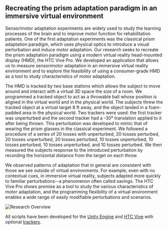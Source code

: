## Recreating the prism adaptation paradigm in an immersive virtual environment 

Sensorimotor adaptation experiments are widely used to study the learning processes of the brain and to improve motor function for rehabilitation patients. One of the first adaptation experiments was the classical prism adaptation paradigm, which uses physical optics to introduce a visual perturbation and induce motor adaptation. Our research seeks to recreate the prism adaptation paradigm using a modern virtual reality head-mounted display (HMD), the HTC Vive Pro. We developed an application that allows us to measure sensorimotor adaptation in an immersive virtual reality environment and to explore the feasibility of using a consumer-grade HMD as a tool to study characteristics of motor adaptation.


The HMD is tracked by two base stations which allows the subject to move around and interact with a virtual 3D space the size of a room. We programmed a tracked object to act as a throwable ball whose position is aligned in the virtual world and in the physical world. The subjects threw the tracked object at a virtual target 8 ft away, and the object landed in a foam-padded area in the physical world. Two trackers were used: the first tracker was unperturbed and the second tracker had a -30° translation applied to it after being thrown. This perturbation was developed to mimic that of wearing the prism glasses in the classical experiment. We followed a procedure of a series of 20 tosses with unperturbed, 20 tosses perturbed, 20 tosses unperturbed, 20 tosses perturbed, 10 tosses unperturbed, 10 tosses perturbed, 10 tosses unperturbed, and 10 tosses perturbed. We then measured the subjects response to the introduced perturbation by recording the horizontal distance from the target on each throw.


We observed patterns of adaptation that in general are consistent with those we see outside of virtual environments. For example, even with no contextual cues, in immersive virtual reality, subjects adapted more quickly to familiar perturbations--a phenomenon often called savings. The HTC Vive Pro shows promise as a tool to study the various characteristics of motor adaptation, and the programming flexibility of a virtual environment enables a wide range of easily modifiable perturbations and scenarios.

![Research Overview](./images/overview.jpg?raw=true "Research Overview")

All scripts have been developed for the [Unity Engine](https://unity3d.com/) and [HTC Vive](https://www.vive.com/eu/) with optional [trackers](https://www.vive.com/us/vive-tracker/).
